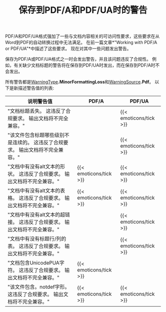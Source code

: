 ﻿---
title: 保存到PDF/A和PDF/UA时的警告
second_title: Aspose.Words为Java
articleTitle: 可访问性在保存到PDF/A和PDF/UA时发出警告
linktitle: 可访问性在保存到PDF/A和PDF/UA时发出警告
description: "PDF/A和PDF/UA强加与文档内容相关的可访问性要求。 在Java中保存到PDF/A或PDF/UA并且问题违反合规性时，会发出警告。"
type: docs
weight: 29
url: /zh/java/warnings-when-saving-to-pdfa-and-pdfua/
timestamp: 2024-01-27-14-07-04
---

PDF/A和PDF/UA格式强加了一些与文档内容相关的可访问性要求，这些要求在从Word到PDF的自动转换过程中无法满足。 在前一篇文章*"Working with PDF/A or PDF/UA"*中描述了这些要求。 现在对其中一些问题发出警告。

保存为PDF/A或PDF/UA格式之一时会发出警告，并且该问题违反了合规性。 例如，有关缺少文档标题的警告将在保存到PDF/UA时发出，而在保存到PDF/A时不会发出。

所有警告都是[WarningType](https://reference.aspose.com/words/java/com.aspose.words/warningtype/)**.MinorFormattingLoss**和[WarningSource](https://reference.aspose.com/words/java/com.aspose.words/warningsource/)**.Pdf**。 以下是新描述警告值的列表:

| 说明警告值 | PDF/A | PDF/UA |
| ------------------------------------------------------------ | ---------------------- | ---------------------- |
| "文档标题丢失。 这违反了合规要求。 输出文档将不完全兼容。" |  | {{< emoticons/tick >}} |
| "该文件包含标题哪些级别不是连续的。 这违反了合规要求。 输出文档将不完全兼容。" |  | {{< emoticons/tick >}} |
| "文档中有没有alt文本的形状。 这违反了合规要求。 输出文档将不完全兼容。" | {{< emoticons/tick >}} | {{< emoticons/tick >}} |
| "文档中有没有alt文本的表格。 这违反了合规要求。 输出文档将不完全兼容。" | {{< emoticons/tick >}} | {{< emoticons/tick >}} |
| "文档中有没有alt文本的超链接。 这违反了合规要求。 输出文档将不完全兼容。" |  | {{< emoticons/tick >}} |
| "文档中有没有标题行/列的表。 这违反了合规要求。 输出文档将不完全兼容。" |  | {{< emoticons/tick >}} |
| "文档包含UnicodePUA字符。 这违反了合规要求。 输出文档将不完全兼容。" | {{< emoticons/tick >}} |  |
| "该文件包含。notdef字形。 这违反了合规要求。 输出文档将不完全兼容。" | {{< emoticons/tick >}} | {{< emoticons/tick >}} |

